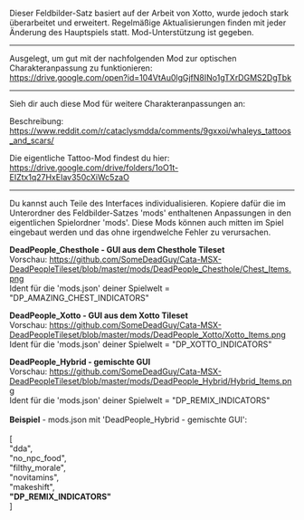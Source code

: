 Dieser Feldbilder-Satz basiert auf der Arbeit von Xotto, wurde jedoch stark überarbeitet und erweitert. Regelmäßige Aktualisierungen finden mit jeder Änderung des Hauptspiels statt. Mod-Unterstützung ist gegeben.

------------------------------------------------------------------------------------------------------------------

Ausgelegt, um gut mit der nachfolgenden Mod zur optischen Charakteranpassung zu funktionieren:<br />
https://drive.google.com/open?id=104VtAu0lgGjfN8INo1gTXrDGMS2DgTbk

------------------------------------------------------------------------------------------------------------------

Sieh dir auch diese Mod für weitere Charakteranpassungen an:

Beschreibung:
https://www.reddit.com/r/cataclysmdda/comments/9gxxoi/whaleys_tattoos_and_scars/

Die eigentliche Tattoo-Mod findest du hier:
https://drive.google.com/drive/folders/1oO1t-EIZtx1q27HxEIav350cXiWc5zaO

------------------------------------------------------------------------------------------------------------------

Du kannst auch Teile des Interfaces individualisieren. Kopiere dafür die im Unterordner des Feldbilder-Satzes 'mods' enthaltenen Anpassungen in den eigentlichen Spielordner 'mods'. Diese Mods können auch mitten im Spiel eingebaut werden und das ohne irgendwelche Fehler zu verursachen.


**DeadPeople_Chesthole - GUI aus dem Chesthole Tileset**<br/>
Vorschau: https://github.com/SomeDeadGuy/Cata-MSX-DeadPeopleTileset/blob/master/mods/DeadPeople_Chesthole/Chest_Items.png<br/>
Ident für die 'mods.json' deiner Spielwelt = "DP_AMAZING_CHEST_INDICATORS" 

**DeadPeople_Xotto - GUI aus dem Xotto Tileset**<br/>
Vorschau: https://github.com/SomeDeadGuy/Cata-MSX-DeadPeopleTileset/blob/master/mods/DeadPeople_Xotto/Xotto_Items.png<br/>
Ident für die 'mods.json' deiner Spielwelt = "DP_XOTTO_INDICATORS"

**DeadPeople_Hybrid - gemischte GUI**<br/>
Vorschau: https://github.com/SomeDeadGuy/Cata-MSX-DeadPeopleTileset/blob/master/mods/DeadPeople_Hybrid/Hybrid_Items.png<br/>
Ident für die 'mods.json' deiner Spielwelt = "DP_REMIX_INDICATORS"<br/>
<br/>
**Beispiel** - mods.json mit 'DeadPeople_Hybrid - gemischte GUI':<br/>
<br/>
[<br/>
  "dda",<br/>
  "no_npc_food",<br/>
  "filthy_morale",<br/>
  "novitamins",<br/>
  "makeshift",<br/>
  **"DP_REMIX_INDICATORS"**<br/>
]<br/>
